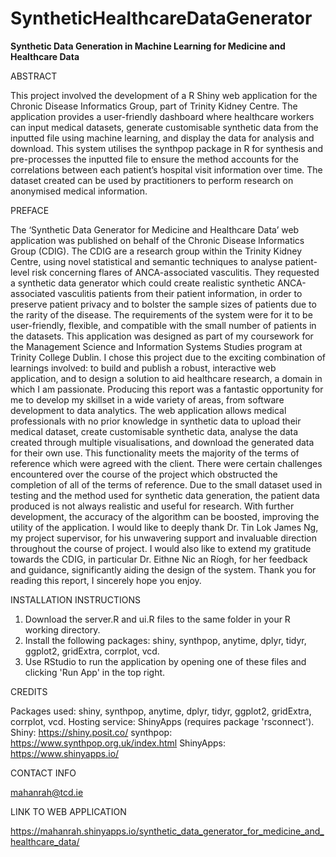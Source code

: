 # SyntheticHealthcareDataGenerator
**Synthetic Data Generation in Machine Learning for Medicine and Healthcare Data**

ABSTRACT

This project involved the development of a R Shiny web application for the Chronic Disease Informatics Group, part of Trinity Kidney Centre. The application provides a user-friendly dashboard where healthcare workers can input medical datasets, generate customisable synthetic data from the inputted file using machine learning, and display the data for analysis and download. This system utilises the synthpop package in R for synthesis and pre-processes the inputted file to ensure the method accounts for the correlations between each patient’s hospital visit information over time. The dataset created can be used by practitioners to perform research on anonymised medical information. 

PREFACE

The ‘Synthetic Data Generator for Medicine and Healthcare Data’ web application was published on behalf of the Chronic Disease Informatics Group (CDIG). The CDIG are a research group within the Trinity Kidney Centre, using novel statistical and semantic techniques to analyse patient-level risk concerning flares of ANCA-associated vasculitis. They requested a synthetic data generator which could create realistic synthetic ANCA-associated vasculitis patients from their patient information, in order to preserve patient privacy and to bolster the sample sizes of patients due to the rarity of the disease. The requirements of the system were for it to be user-friendly, flexible, and compatible with the small number of patients in the datasets. 
This application was designed as part of my coursework for the Management Science and Information Systems Studies program at Trinity College Dublin. I chose this project due to the exciting combination of learnings involved: to build and publish a robust, interactive web application, and to design a solution to aid healthcare research, a domain in which I am passionate. Producing this report was a fantastic opportunity for me to develop my skillset in a wide variety of areas, from software development to data analytics.
The web application allows medical professionals with no prior knowledge in synthetic data to upload their medical dataset, create customisable synthetic data, analyse the data created through multiple visualisations, and download the generated data for their own use. This functionality meets the majority of the terms of reference which were agreed with the client. 
There were certain challenges encountered over the course of the project which obstructed the completion of all of the terms of reference. Due to the small dataset used in testing and the method used for synthetic data generation, the patient data produced is not always realistic and useful for research. With further development, the accuracy of the algorithm can be boosted, improving the utility of the application.
I would like to deeply thank Dr. Tin Lok James Ng, my project supervisor, for his unwavering support and invaluable direction throughout the course of project. I would also like to extend my gratitude towards the CDIG, in particular Dr. Eithne Nic an Ríogh, for her feedback and guidance, significantly aiding the design of the system. Thank you for reading this report, I sincerely hope you enjoy.

INSTALLATION INSTRUCTIONS
1. Download the server.R and ui.R files to the same folder in your R working directory.
2. Install the following packages: shiny, synthpop, anytime, dplyr, tidyr, ggplot2, gridExtra, corrplot, vcd.
3. Use RStudio to run the application by opening one of these files and clicking 'Run App' in the top right.

CREDITS

Packages used: shiny, synthpop, anytime, dplyr, tidyr, ggplot2, gridExtra, corrplot, vcd.
Hosting service: ShinyApps (requires package 'rsconnect').
Shiny: https://shiny.posit.co/
synthpop: https://www.synthpop.org.uk/index.html
ShinyApps: https://www.shinyapps.io/

CONTACT INFO

mahanrah@tcd.ie

LINK TO WEB APPLICATION

https://mahanrah.shinyapps.io/synthetic_data_generator_for_medicine_and_healthcare_data/ 
